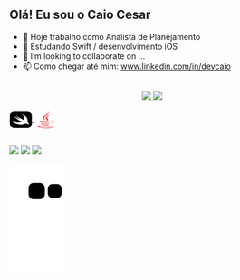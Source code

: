 ## Olá! Eu sou o Caio Cesar

- 🔭 Hoje trabalho como Analista de Planejamento
- 🌱 Estudando Swift / desenvolvimento iOS
- 👯 I’m looking to collaborate on ...
- 📫 Como chegar até mim: www.linkedin.com/in/devcaio

##

<div align="center">
  <a href="https://github.com/ahcaio">
  <img height="180em" src="https://github-readme-stats.vercel.app/api?username=ahcaio&show_icons=true&theme=dark&include_all_commits=true&count_private=true"/>
  <img height="180em" src="https://github-readme-stats.vercel.app/api/top-langs/?username=ahcaio&layout=compact&langs_count=7&theme=dark"/>
</div>

<div style="display: inline_block"><br>
  <img align="center" alt="Rafa-Js" height="30" width="40" src="https://raw.githubusercontent.com/devicons/devicon/master/icons/swift/swift-plain.svg">
  <img align="center" alt="Rafa-Ts" height="30" width="40" src="https://raw.githubusercontent.com/devicons/devicon/master/icons/java/java-plain.svg">
</div>

##
<div> 
  <a href="https://instagram.com/ahcallim" target="_blank"><img src="https://img.shields.io/badge/-Instagram-%23E4405F?style=for-the-badge&logo=instagram&logoColor=white" target="_blank"></a>
  <a href = "mailto:ahcaio@hotmail.com"><img src="https://img.shields.io/badge/-Gmail-%23333?style=for-the-badge&logo=gmail&logoColor=white" target="_blank"></a>
  <a href="https://www.linkedin.com/in/devcaio" target="_blank"><img src="https://img.shields.io/badge/-LinkedIn-%230077B5?style=for-the-badge&logo=linkedin&logoColor=white" target="_blank"></a> 
 
![Snake animation](https://github.com/ahcaio/ahcaio/blob/output/github-contribution-grid-snake.svg)
</div>
